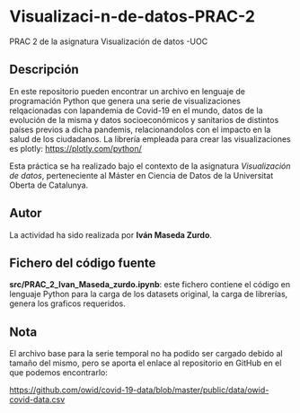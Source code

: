 # Visualizaci-n-de-datos-PRAC-2

PRAC 2 de la asignatura Visualización de datos -UOC

## Descripción

En este repositorio pueden encontrar un archivo en lenguaje de programación Python que genera una serie de visualizaciones relqacionadas con lapandemia de Covid-19 en el mundo, datos de la evolución de la misma y datos socioeconómicos y sanitarios de distintos países previos a dicha pandemis, relacionandolos con el impacto en la salud de los ciudadanos. La librería empleada para crear las visualizaciones es plotly:
https://plotly.com/python/

Esta práctica se ha realizado bajo el contexto de la asignatura _Visualización de datos_, perteneciente al Máster en Ciencia de Datos de la Universitat Oberta de Catalunya.

## Autor

La actividad ha sido realizada por **Iván Maseda Zurdo**.

## Fichero del código fuente

**src/PRAC_2_Ivan_Maseda_zurdo.ipynb**: este fichero contiene el código en lenguaje Python para la carga de los datasets original, la carga de librerías, genera los graficos requeridos.

## Nota

El archivo base para la serie temporal no ha podido ser cargado debido al tamaño del mismo, pero se aporta el enlace al repositorio en GitHub en el que podemos encontrarlo:  

https://github.com/owid/covid-19-data/blob/master/public/data/owid-covid-data.csv
